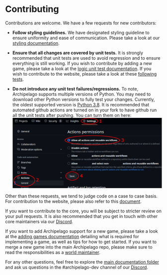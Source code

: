 # Contributing
Contributions are welcome. We have a few requests for new contributors:

* **Follow styling guidelines.**
We have designated styling guideline to ensure uniformity and ease of communication. Please take a look at 
our [styling documentation](/docs/style.md).

* **Ensure that all changes are covered by unit tests.** 
It is strongly recommended that unit tests are used to avoid regression and to ensure everything is still working.
If you wish to contribute by adding a new game, please take a look at the [logic unit test documentation](/docs/world%20api.md#tests).
If you wish to contribute to the website, please take a look at these [following tests](/test/webhost).

* **Do not introduce any unit test failures/regressions.**
To note, Archipelago supports multiple versions of Python. You may need to download other Python versions to fully test
your changes. Currently, the oldest supported version is [Python 3.8](https://www.python.org/downloads/release/python-380/). 
It is recommended that automated github actions are turned on in your fork to have github run all the unit tests after pushing. 
You can turn them on here:
![Github actions example](./img/github-actions-example.png)

Other than these requests, we tend to judge code on a case to case basis. For contribution to the website, please also refer to
this [document](/WebHostLib/README.md).

If you want to contribute to the core, you will be subject to stricter review on your pull requests. It is also recommended
that you get in touch with other core maintainers via our [Discord](https://archipelago.gg/discord).

If you want to add Archipelago support for a new game, please take a look at the [adding games documentation](/docs/adding%20games.md) detailing what is required 
for implementing a game, as well as tips for how to get started.
If you want to merge a new game into the main Archipelago repo, please make sure to read the responsibilities as a 
[world maintainer](/docs/world%20maintainer.md).

For any other questions, feel free to explore the [main documentation folder](/docs/) and ask us questions in the #archipelago-dev channel 
of our [Discord](https://archipelago.gg/discord).
